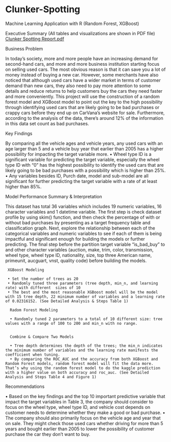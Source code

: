 # Clunker-Spotting
Machine Learning Application with R (Random Forest, XGBoost)

Executive Summary (All tables and visualizations are shown in PDF file)
[Clunker Spotting Report.pdf](https://github.com/EvanaZhang/Clunker-Spotting/files/9805210/Clunker.Spotting.Report.pdf)


Business Problem

In today’s society, more and more people have an increasing demand for second-hand cars, and more and more business institution starting focus on selling used cars. The most obvious reason is that it can save you a lot of money instead of buying a new car. However, some merchants have also noticed that although used cars have a wider market in terms of customer demand than new cars, they also need to pay more attention to some details and reduce returns to help customers buy the cars they need faster and more conveniently.
This project will use the construction of a random forest model and XGBoost model to point out the key to the high possibility through identifying used cars that are likely going to be bad purchases or crappy cars before they end up on CarVana’s website for sale. Furthermore, according to the analysis of the data, there’s around 12% of the information in this data set count as bad purchases.


Key Findings

By comparing all the vehicle ages and vehicle years, any used cars with an age larger than 5 and a vehicle buy year that earlier than 2005 has a higher possibility for impacting the target variable more.
• Wheel type ID is a significant variable for predicting the target variable, especially the wheel type ID with “0” has the highest possibility to identify the used cars that are likely going to be bad purchases with a possibility which is higher than 25%.
• Any variables besides ID, Purch date, model and sub-model are all significant for further predicting the target variable with a rate of at least higher than 85%.


Model Performance Summary & Interpretation

This dataset has total 36 variables which includes 19 numeric variables, 16 character variables and 1 datetime variable. The first step is check dataset profile by using skim() function, and then check the percentage of with or without bad purchases by presenting as a target frequency table and classification graph. Next, explore the relationship between each of the categorical variables and numeric variables to see if each of them is being impactful and significant enough for building the models or further predicting. The final step before the partition target variable “is_bad_buy” to and other character variables (auction, make, trim, color, transmission, wheel type, wheel type ID, nationality, size, top three American name, primeunit, aucguart, vnst, quality code) before building the models.
     
     XGBoost Modeling
     
     • Set the number of trees as 20
     • Randomly tuned three parameters (tree depth, min_n, and learning rate) with different  sizes of 10
     • The best and the most reasonable XGBoost model will be the model with 15 tree depth, 22 minimum number of variables and a learning rate of 0.02316152. (See Detailed Analysis & Steps Table 1)
      
      Radom Forest Modeling
      
      • Randomly tuned 2 parameters to a total of 10 different size: tree values with a range of 100 to 200 and min_n with no range.


      Combine & Compare Two Models
      
      • Tree depth determines the depth of the trees; the min_n indicates the minimum number of variables and the learning rate manifests the coefficient when tuning.
      • By comparing the ROC_AUC and the accuracy from both XGBoost and Random Forest models, random forest model will fit the data more. That’s why using the random forest model to do the kaggle prediction with a higher value on both accuracy and roc_auc. (See Detailed Analysis and Steps Table 4 and Figure 1)


Recommendations

• Based on the key findings and the top 10 important predictive variable that impact the target variables in Table 3, the company should consider to focus on the wheel type, wheel type ID, and vehicle cost depends on customer needs to determine whether they make a good or bad purchase.
• The company should also primarily focus on the vehicle age and year that on sale. They might check those used cars whether driving for more than 5 years and bought earlier than 2005 to lower the possibility of customer purchase the car they don’t want to buy.

